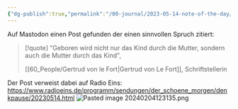 ```yaml
---
{"dg-publish":true,"permalink":"/00-journal/2023-05-14-note-of-the-day/","tags":["class/note"],"noteIcon":""}
---
```


Auf Mastodon einen Post gefunden der einen sinnvollen Spruch zitiert:

> [!quote]
> "Geboren wird nicht nur das Kind durch die Mutter, sondern auch die Mutter durch das Kind", 
> 
> [[60_People/Gertrud von le Fort\|Gertrud von Le Fort]], Schriftstellerin 

Der Post verweist dabei auf Radio Eins: https://www.radioeins.de/programm/sendungen/der_schoene_morgen/denkpause/20230514.html
![Pasted image 20240204123135.png](/img/user/70_Ressources/pasted_assets/Pasted%20image%2020240204123135.png)